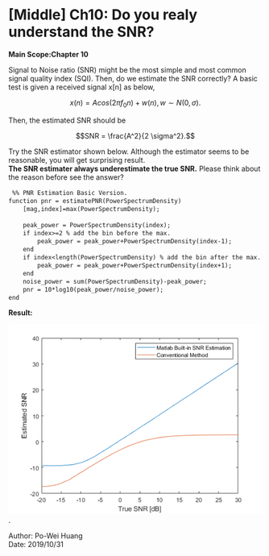 # [Middle] Ch10: Do you realy understand the SNR?
**Main Scope:Chapter 10**   
     
   Signal to Noise ratio (SNR) might be the most simple and most common signal quality index (SQI). Then, do we estimate the SNR correctly?
A basic test is given a received signal x[n] as below,
   
```math
x(n) = A cos(2 \pi f_{0} n) + w(n), w \sim N(0,\sigma).
```  

Then, the estimated SNR should be  

```math
SNR = \frac{A^2}{2 \sigma^2}.
```    

Try the SNR estimator shown below. Although the estimator seems to be reasonable, you will get surprising result.  
**The SNR estimater always underestimate the true SNR.** Please think about the reason before see the answer?  

     %% PNR Estimation Basic Version.
	function pnr = estimatePNR(PowerSpectrumDensity)
		[mag,index]=max(PowerSpectrumDensity);
		
		peak_power = PowerSpectrumDensity(index);
		if index>=2 % add the bin before the max.
			peak_power = peak_power+PowerSpectrumDensity(index-1);
		end
		if index<length(PowerSpectrumDensity) % add the bin after the max.
			peak_power = peak_power+PowerSpectrumDensity(index+1);
		end
		noise_power = sum(PowerSpectrumDensity)-peak_power;
		pnr = 10*log10(peak_power/noise_power);
	end  
   
**Result:**

![Fig.1](./1.PNG).

Author: Po-Wei Huang  
Date: 2019/10/31  